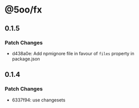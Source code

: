 # @5oo/fx

## 0.1.5

### Patch Changes

- d438a0e: Add npmignore file in favour of `files` property in package.json

## 0.1.4

### Patch Changes

- 6337f94: use changesets
